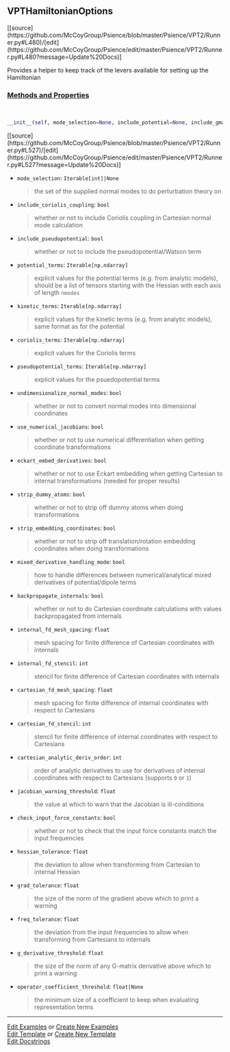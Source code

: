 ## <a id="Psience.VPT2.Runner.VPTHamiltonianOptions">VPTHamiltonianOptions</a> 
<div class="docs-source-link" markdown="1">
[[source](https://github.com/McCoyGroup/Psience/blob/master/Psience/VPT2/Runner.py#L480)/[edit](https://github.com/McCoyGroup/Psience/edit/master/Psience/VPT2/Runner.py#L480?message=Update%20Docs)]
</div>

Provides a helper to keep track of the levers available for
setting up the Hamiltonian

<div class="collapsible-section">
 <div class="collapsible-section collapsible-section-header" markdown="1">
 
### <a class="collapse-link" data-toggle="collapse" href="#methods">Methods and Properties</a> <a class="float-right" data-toggle="collapse" href="#methods"><i class="fa fa-chevron-down"></i></a>

 </div>
 <div class="collapsible-section collapsible-section-body collapse" id="methods" markdown="1">

<a id="Psience.VPT2.Runner.VPTHamiltonianOptions.__init__" class="docs-object-method">&nbsp;</a> 
```python
__init__(self, mode_selection=None, include_potential=None, include_gmatrix=None, include_coriolis_coupling=None, include_pseudopotential=None, potential_terms=None, kinetic_terms=None, coriolis_terms=None, pseudopotential_terms=None, dipole_terms=None, dipole_derivatives=None, undimensionalize_normal_modes=None, use_numerical_jacobians=None, eckart_embed_derivatives=None, eckart_embed_planar_ref_tolerance=None, strip_dummy_atoms=None, strip_embedding_coordinates=None, mixed_derivative_handling_mode=None, backpropagate_internals=None, direct_propagate_cartesians=None, zero_mass_term=None, internal_fd_mesh_spacing=None, internal_fd_stencil=None, cartesian_fd_mesh_spacing=None, cartesian_fd_stencil=None, cartesian_analytic_deriv_order=None, internal_by_cartesian_order=None, cartesian_by_internal_order=None, jacobian_warning_threshold=None, check_input_force_constants=None, hessian_tolerance=None, grad_tolerance=None, freq_tolerance=None, g_derivative_threshold=None, gmatrix_tolerance=None, use_internal_modes=None, use_cartesian_kinetic_energy=None, operator_coefficient_threshold=None): 
```
<div class="docs-source-link" markdown="1">
[[source](https://github.com/McCoyGroup/Psience/blob/master/Psience/VPT2/Runner.py#L527)/[edit](https://github.com/McCoyGroup/Psience/edit/master/Psience/VPT2/Runner.py#L527?message=Update%20Docs)]
</div>


- `mode_selection`: `Iterable[int]|None`
    >the set of the supplied normal modes to do perturbation theory on
- `include_coriolis_coupling`: `bool`
    >whether or not to include Coriolis coupling in Cartesian normal mode calculation
- `include_pseudopotential`: `bool`
    >whether or not to include the pseudopotential/Watson term
- `potential_terms`: `Iterable[np.ndarray]`
    >explicit values for the potential terms (e.g. from analytic models), should be a list of tensors starting with the Hessian with each axis of length `nmodes`
- `kinetic_terms`: `Iterable[np.ndarray]`
    >explicit values for the kinetic terms (e.g. from analytic models), same format as for the potential
- `coriolis_terms`: `Iterable[np.ndarray]`
    >explicit values for the Coriolis terms
- `pseudopotential_terms`: `Iterable[np.ndarray]`
    >explicit values for the psuedopotential terms
- `undimensionalize_normal_modes`: `bool`
    >whether or not to convert normal modes into dimensional coordinates
- `use_numerical_jacobians`: `bool`
    >whether or not to use numerical differentiation when getting coordinate transformations
- `eckart_embed_derivatives`: `bool`
    >whether or not to use Eckart embedding when getting Cartesian to internal transformations (needed for proper results)
- `strip_dummy_atoms`: `bool`
    >whether or not to strip off dummy atoms when doing transformations
- `strip_embedding_coordinates`: `bool`
    >whether or not to strip off translation/rotation embedding coordinates when doing transformations
- `mixed_derivative_handling_mode`: `bool`
    >how to handle differences between numerical/analytical mixed derivatives of potential/dipole terms
- `backpropagate_internals`: `bool`
    >whether or not to do Cartesian coordinate calculations with values backpropagated from internals
- `internal_fd_mesh_spacing`: `float`
    >mesh spacing for finite difference of Cartesian coordinates with internals
- `internal_fd_stencil`: `int`
    >stencil for finite difference of Cartesian coordinates with internals
- `cartesian_fd_mesh_spacing`: `float`
    >mesh spacing for finite difference of internal coordinates with respect to Cartesians
- `cartesian_fd_stencil`: `int`
    >stencil for finite difference of internal coordinates with respect to Cartesians
- `cartesian_analytic_deriv_order`: `int`
    >order of analytic derivatives to use for derivatives of internal coordinates with respect to Cartesians (supports `0` or `1`)
- `jacobian_warning_threshold`: `float`
    >the value at which to warn that the Jacobian is ill-conditions
- `check_input_force_constants`: `bool`
    >whether or not to check that the input force constants match the input frequencies
- `hessian_tolerance`: `float`
    >the deviation to allow when transforming from Cartesian to internal Hessian
- `grad_tolerance`: `float`
    >the size of the norm of the gradient above which to print a warning
- `freq_tolerance`: `float`
    >the deviation from the input frequencies to allow when transforming from Cartesians to internals
- `g_derivative_threshold`: `float`
    >the size of the norm of any G-matrix derivative above which to print a warning
- `operator_coefficient_threshold`: `float|None`
    >the minimum size of a coefficient to keep when evaluating representation terms

 </div>
</div>




___

[Edit Examples](https://github.com/McCoyGroup/Psience/edit/gh-pages/ci/examples/Psience/VPT2/Runner/VPTHamiltonianOptions.md) or 
[Create New Examples](https://github.com/McCoyGroup/Psience/new/gh-pages/?filename=ci/examples/Psience/VPT2/Runner/VPTHamiltonianOptions.md) <br/>
[Edit Template](https://github.com/McCoyGroup/Psience/edit/gh-pages/ci/docs/Psience/VPT2/Runner/VPTHamiltonianOptions.md) or 
[Create New Template](https://github.com/McCoyGroup/Psience/new/gh-pages/?filename=ci/docs/templates/Psience/VPT2/Runner/VPTHamiltonianOptions.md) <br/>
[Edit Docstrings](https://github.com/McCoyGroup/Psience/edit/master/Psience/VPT2/Runner.py#L480?message=Update%20Docs)